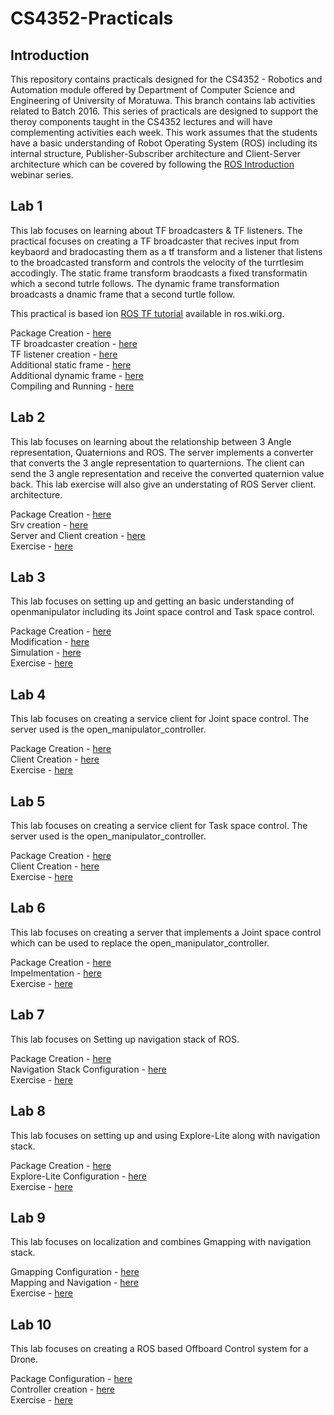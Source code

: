 # CS4352-Practicals

## Introduction

This repository contains practicals designed for the CS4352 - Robotics and Automation module offered by Department of Computer Science and Engineering of University of Moratuwa. This branch contains lab activities related to Batch 2016. This series of practicals are designed to support the theroy components taught in the CS4352 lectures and will have complementing activities each week. This work assumes that the students have a basic understanding of Robot Operating System (ROS) including its internal structure, Publisher-Subscriber architecture and Client-Server architecture which can be covered by following the [ROS Introduction](https://github.com/IntellisenseLab/ROS-Introduction) webinar series.

## Lab 1

This lab focuses on learning about TF broadcasters & TF listeners. The practical focuses on creating a TF broadcaster that recives input from keybaord and bradocasting them as a tf transform and a listener that listens to the broadcasted transform and controls the velocity of the turrtlesim accodingly. The static frame transform braodcasts a fixed transformatin which a second tutrle follows. The dynamic frame transformation broadcasts a dnamic frame that a second turtle follow.

This practical is based ion [ROS TF tutorial](http://wiki.ros.org/tf/Tutorials) available in ros.wiki.org.

Package Creation - [here](/Lab01/creation.md) \
TF broadcaster creation - [here](/Lab01/broadcaster.md) \
TF listener creation - [here](Lab01/listener.md) \
Additional static frame - [here](Lab01/static_frame.md) \
Additional dynamic frame - [here](Lab01/dynamic_frame.md) \
Compiling and Running - [here](/Lab01/running.md)

## Lab 2

This lab focuses on learning about the relationship between 3 Angle representation, Quaternions and ROS. The server implements a converter that converts the 3 angle representation to quarternions. The client can send the 3 angle representation and receive the converted quaternion value back. This lab exercise will also give an understating of ROS Server client. architecture.

Package Creation - [here](/Lab02/creation.md) \
Srv creation - [here](Lab02/srv.md) \
Server and Client creation - [here](/Lab02/server_and_client.md) \
Exercise - [here](/Lab02/activity.md)

## Lab 3

This lab focuses on setting up and getting an basic understanding of openmanipulator including its Joint space control and Task space control. 

Package Creation - [here](/Lab03/creation.md) \
Modification - [here](/Lab03/modification.md) \
Simulation - [here](Lab03/simulation.md) \
Exercise - [here](/Lab03/activity.md)

## Lab 4

This lab focuses on creating a service client for Joint space control. The server used is the open_manipulator_controller.

Package Creation - [here](/Lab04/creation.md) \
Client Creation - [here](Lab04/jont_client.md) \
Exercise - [here](/Lab04/activity.md)

## Lab 5

This lab focuses on creating a service client for Task space control. The server used is the open_manipulator_controller.

Package Creation - [here](/Lab05/creation.md) \
Client Creation - [here](Lab05/task_client.md) \
Exercise - [here](/Lab05/activity.md)

## Lab 6

This lab focuses on creating a server that implements a Joint space control which can be used to replace the open_manipulator_controller.

Package Creation - [here](/Lab06/creation.md) \
Impelmentation - [here](Lab06/code.md) \
Exercise - [here](/Lab06/activity.md)

## Lab 7

This lab focuses on Setting up navigation stack of ROS.

Package Creation - [here](/Lab07/creation.md) \
Navigation Stack Configuration - [here](Lab07/code.md) \
Exercise - [here](/Lab07/activity.md)

## Lab 8

This lab focuses on setting up and using Explore-Lite along with navigation stack.

Package Creation - [here](/Lab08/creation.md) \
Explore-Lite Configuration - [here](Lab08/code.md) \
Exercise - [here](Lab08/activity.md)

## Lab 9

This lab focuses on localization and combines Gmapping with navigation stack.

Gmapping Configuration - [here](Lab09/configuration.md) \
Mapping and Navigation - [here](Lab09/code.md) \
Exercise - [here](Lab09/activity.md)

## Lab 10

This lab focuses on creating a ROS based Offboard Control system for a Drone.

Package Configuration - [here](Lab10/configuration.md) \
Controller creation - [here](Lab10/code.md) \
Exercise - [here](Lab10/activity.md)
